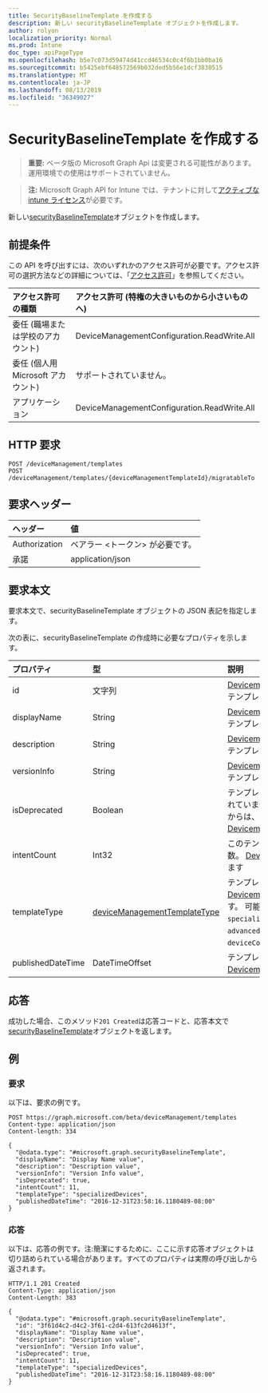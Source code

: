 ```yaml
---
title: SecurityBaselineTemplate を作成する
description: 新しい securityBaselineTemplate オブジェクトを作成します。
author: rolyon
localization_priority: Normal
ms.prod: Intune
doc_type: apiPageType
ms.openlocfilehash: b5e7c073d59474d41ccd46534c0c4f6b1bb0ba16
ms.sourcegitcommit: b5425ebf648572569b032ded5b56e1dcf3830515
ms.translationtype: MT
ms.contentlocale: ja-JP
ms.lasthandoff: 08/13/2019
ms.locfileid: "36349027"
---
```

# <a name="create-securitybaselinetemplate"></a>SecurityBaselineTemplate を作成する

> **重要:** ベータ版の Microsoft Graph Api は変更される可能性があります。運用環境での使用はサポートされていません。

> **注:** Microsoft Graph API for Intune では、テナントに対して[アクティブな intune ライセンス](https://go.microsoft.com/fwlink/?linkid=839381)が必要です。

新しい[securityBaselineTemplate](../resources/intune-deviceintent-securitybaselinetemplate.md)オブジェクトを作成します。

## <a name="prerequisites"></a>前提条件
この API を呼び出すには、次のいずれかのアクセス許可が必要です。アクセス許可の選択方法などの詳細については、「[アクセス許可](/graph/permissions-reference)」を参照してください。

|アクセス許可の種類|アクセス許可 (特権の大きいものから小さいものへ)|
|:---|:---|
|委任 (職場または学校のアカウント)|DeviceManagementConfiguration.ReadWrite.All|
|委任 (個人用 Microsoft アカウント)|サポートされていません。|
|アプリケーション|DeviceManagementConfiguration.ReadWrite.All|

## <a name="http-request"></a>HTTP 要求
<!-- {
  "blockType": "ignored"
}
-->
``` http
POST /deviceManagement/templates
POST /deviceManagement/templates/{deviceManagementTemplateId}/migratableTo
```

## <a name="request-headers"></a>要求ヘッダー
|ヘッダー|値|
|:---|:---|
|Authorization|ベアラー &lt;トークン&gt; が必要です。|
|承諾|application/json|

## <a name="request-body"></a>要求本文
要求本文で、securityBaselineTemplate オブジェクトの JSON 表記を指定します。

次の表に、securityBaselineTemplate の作成時に必要なプロパティを示します。

|プロパティ|型|説明|
|:---|:---|:---|
|id|文字列|[Devicemanagementtemplate](../resources/intune-deviceintent-devicemanagementtemplate.md)から継承されたテンプレート ID|
|displayName|String|[Devicemanagementtemplate](../resources/intune-deviceintent-devicemanagementtemplate.md)から継承されたテンプレートの表示名|
|description|String|[Devicemanagementtemplate](../resources/intune-deviceintent-devicemanagementtemplate.md)から継承されるテンプレートの説明|
|versionInfo|String|[Devicemanagementtemplate](../resources/intune-deviceintent-devicemanagementtemplate.md)から継承されたテンプレートのバージョン情報|
|isDeprecated|Boolean|テンプレートが非推奨になっているか、使用されていません。 推奨されていないテンプレートからは、インテントを作成できません。 [Devicemanagementtemplate](../resources/intune-deviceintent-devicemanagementtemplate.md)から継承します|
|intentCount|Int32|このテンプレートから作成されたインテントの数。 [Devicemanagementtemplate](../resources/intune-deviceintent-devicemanagementtemplate.md)から継承します|
|templateType|[deviceManagementTemplateType](../resources/intune-deviceintent-devicemanagementtemplatetype.md)|テンプレートの種類を示します。 [Devicemanagementtemplate](../resources/intune-deviceintent-devicemanagementtemplate.md)から継承されます。 可能な値は、`securityBaseline`、`specializedDevices`、`advancedThreatProtectionSecurityBaseline`、`deviceConfiguration`、`custom` です。|
|publishedDateTime|DateTimeOffset|テンプレートが公開された場合 ( [Devicemanagementtemplate](../resources/intune-deviceintent-devicemanagementtemplate.md)から継承)|



## <a name="response"></a>応答
成功した場合、このメソッド`201 Created`は応答コードと、応答本文で[securityBaselineTemplate](../resources/intune-deviceintent-securitybaselinetemplate.md)オブジェクトを返します。

## <a name="example"></a>例

### <a name="request"></a>要求
以下は、要求の例です。
``` http
POST https://graph.microsoft.com/beta/deviceManagement/templates
Content-type: application/json
Content-length: 334

{
  "@odata.type": "#microsoft.graph.securityBaselineTemplate",
  "displayName": "Display Name value",
  "description": "Description value",
  "versionInfo": "Version Info value",
  "isDeprecated": true,
  "intentCount": 11,
  "templateType": "specializedDevices",
  "publishedDateTime": "2016-12-31T23:58:16.1180489-08:00"
}
```

### <a name="response"></a>応答
以下は、応答の例です。注:簡潔にするために、ここに示す応答オブジェクトは切り詰められている場合があります。すべてのプロパティは実際の呼び出しから返されます。
``` http
HTTP/1.1 201 Created
Content-Type: application/json
Content-Length: 383

{
  "@odata.type": "#microsoft.graph.securityBaselineTemplate",
  "id": "3f61d4c2-d4c2-3f61-c2d4-613fc2d4613f",
  "displayName": "Display Name value",
  "description": "Description value",
  "versionInfo": "Version Info value",
  "isDeprecated": true,
  "intentCount": 11,
  "templateType": "specializedDevices",
  "publishedDateTime": "2016-12-31T23:58:16.1180489-08:00"
}
```






